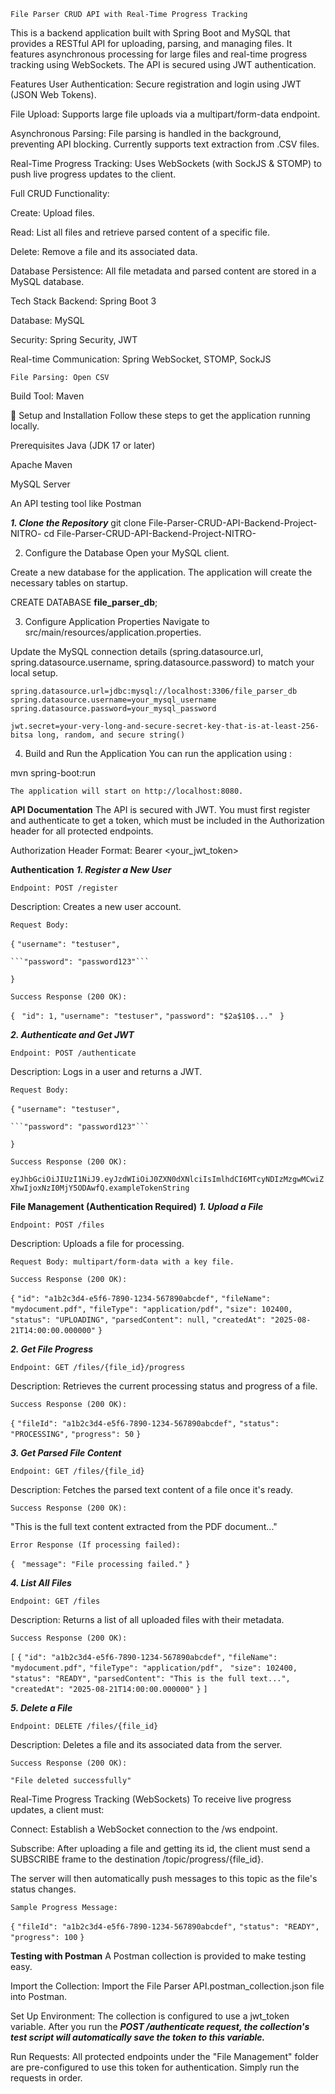 ```File Parser CRUD API with Real-Time Progress Tracking```

This is a backend application built with Spring Boot and MySQL that provides a RESTful API for uploading, parsing, and managing files. It features asynchronous processing for large files and real-time progress tracking using WebSockets. The API is secured using JWT authentication.

Features
User Authentication: Secure registration and login using JWT (JSON Web Tokens).

File Upload: Supports large file uploads via a multipart/form-data endpoint.

Asynchronous Parsing: File parsing is handled in the background, preventing API blocking. Currently supports text extraction from .CSV files.

Real-Time Progress Tracking: Uses WebSockets (with SockJS & STOMP) to push live progress updates to the client.

Full CRUD Functionality:

Create: Upload files.

Read: List all files and retrieve parsed content of a specific file.

Delete: Remove a file and its associated data.

Database Persistence: All file metadata and parsed content are stored in a MySQL database.

Tech Stack
Backend: Spring Boot 3

Database: MySQL

Security: Spring Security, JWT

Real-time Communication: Spring WebSocket, STOMP, SockJS

```File Parsing: Open CSV```

Build Tool: Maven

🚀 Setup and Installation
Follow these steps to get the application running locally.

Prerequisites
Java (JDK 17 or later)

Apache Maven

MySQL Server

An API testing tool like Postman

***1. Clone the Repository***
git clone File-Parser-CRUD-API-Backend-Project-NITRO-
cd File-Parser-CRUD-API-Backend-Project-NITRO-

2. Configure the Database
Open your MySQL client.

Create a new database for the application. The application will create the necessary tables on startup.

CREATE DATABASE **file_parser_db**;

3. Configure Application Properties
Navigate to src/main/resources/application.properties.

Update the MySQL connection details (spring.datasource.url, spring.datasource.username, spring.datasource.password) to match your local setup.

```spring.datasource.url=jdbc:mysql://localhost:3306/file_parser_db```
```spring.datasource.username=your_mysql_username```
```spring.datasource.password=your_mysql_password```

```jwt.secret=your-very-long-and-secure-secret-key-that-is-at-least-256-bitsa long, random, and secure string()```

4. Build and Run the Application
You can run the application using :

mvn spring-boot:run

```The application will start on http://localhost:8080.```

**API Documentation**
The API is secured with JWT. You must first register and authenticate to get a token, which must be included in the Authorization header for all protected endpoints.

Authorization Header Format: Bearer <your_jwt_token>

**Authentication**
***1. Register a New User***

```Endpoint: POST /register```

Description: Creates a new user account.

```Request Body:```

```{```
    ```"username": "testuser",```
    
    ```"password": "password123"```
```}```

```Success Response (200 OK):```

```{```
   ``` "id": 1,```
    ```"username": "testuser",```
    ```"password": "$2a$10$..." ```
```}```

***2. Authenticate and Get JWT***
   
```Endpoint: POST /authenticate```

Description: Logs in a user and returns a JWT.

```Request Body:```

```{```
    ```"username": "testuser",```
    
    ```"password": "password123"```
```}```


```Success Response (200 OK):```

```eyJhbGciOiJIUzI1NiJ9.eyJzdWIiOiJ0ZXN0dXNlciIsImlhdCI6MTcyNDIzMzgwMCwiZXhwIjoxNzI0MjY5ODAwfQ.exampleTokenString```

**File Management (Authentication Required)**
***1. Upload a File***

```Endpoint: POST /files```

Description: Uploads a file for processing.

```Request Body: multipart/form-data with a key file.```

```Success Response (200 OK):```

```{```
    ```"id": "a1b2c3d4-e5f6-7890-1234-567890abcdef",```
    ```"fileName": "mydocument.pdf",```
    ```"fileType": "application/pdf",```
    ```"size": 102400,```
    ```"status": "UPLOADING",```
    ```"parsedContent": null,```
    ```"createdAt": "2025-08-21T14:00:00.000000"```
```}```

***2. Get File Progress***
   
```Endpoint: GET /files/{file_id}/progress```

Description: Retrieves the current processing status and progress of a file.

```Success Response (200 OK):```

```{```
    ```"fileId": "a1b2c3d4-e5f6-7890-1234-567890abcdef",```
    ```"status": "PROCESSING",```
    ```"progress": 50```
```}```

***3. Get Parsed File Content***
   
```Endpoint: GET /files/{file_id}```

Description: Fetches the parsed text content of a file once it's ready.

```Success Response (200 OK):```

"This is the full text content extracted from the PDF document..."

```Error Response (If processing failed):```

```{```
   ``` "message": "File processing failed."```
```}```

***4. List All Files***

```Endpoint: GET /files```

Description: Returns a list of all uploaded files with their metadata.

```Success Response (200 OK):```

```[```
    ```{```
        ```"id": "a1b2c3d4-e5f6-7890-1234-567890abcdef",```
        ```"fileName": "mydocument.pdf",```
        ```"fileType": "application/pdf",```
       ``` "size": 102400,```
        ```"status": "READY",```
        ```"parsedContent": "This is the full text...",```
        ```"createdAt": "2025-08-21T14:00:00.000000"```
    ```}```
```]```

***5. Delete a File***

```Endpoint: DELETE /files/{file_id}```

Description: Deletes a file and its associated data from the server.

```Success Response (200 OK):```

```"File deleted successfully"```

Real-Time Progress Tracking (WebSockets)
To receive live progress updates, a client must:

Connect: Establish a WebSocket connection to the /ws endpoint.

Subscribe: After uploading a file and getting its id, the client must send a SUBSCRIBE frame to the destination /topic/progress/{file_id}.

The server will then automatically push messages to this topic as the file's status changes.

```Sample Progress Message:```

```{```
    ```"fileId": "a1b2c3d4-e5f6-7890-1234-567890abcdef",```
    ```"status": "READY",```
    ```"progress": 100```
```}```

**Testing with Postman**
A Postman collection is provided to make testing easy.

Import the Collection: Import the File Parser API.postman_collection.json file into Postman.

Set Up Environment: The collection is configured to use a jwt_token variable. After you run the ***POST /authenticate request, the collection's test script will automatically save the token to this variable.***

Run Requests: All protected endpoints under the "File Management" folder are pre-configured to use this token for authentication. Simply run the requests in order.

